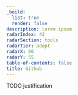 ```yaml
---
_build:
  list: true
  render: false
description: lorem ipsum
radarIndex: 42
radarSection: tools
radarTier: adopt
radarX: 90
radarY: 55
table-of-contents: false
title: Github
---
```


TODO justification

